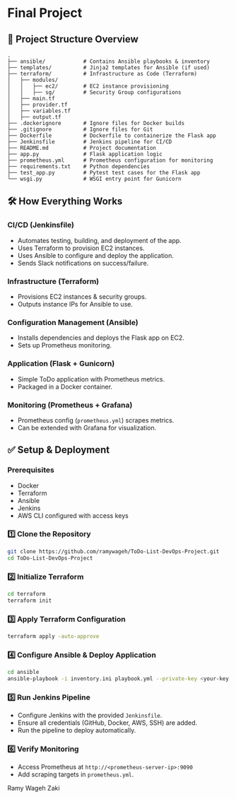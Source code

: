 # Final Project

## 📂 Project Structure Overview

```
.
├── ansible/            # Contains Ansible playbooks & inventory
├── templates/          # Jinja2 templates for Ansible (if used)
├── terraform/          # Infrastructure as Code (Terraform)
│   ├── modules/
│   │   ├── ec2/        # EC2 instance provisioning
│   │   ├── sg/         # Security Group configurations
│   ├── main.tf
│   ├── provider.tf
│   ├── variables.tf
│   ├── output.tf
├── .dockerignore       # Ignore files for Docker builds
├── .gitignore          # Ignore files for Git
├── Dockerfile          # Dockerfile to containerize the Flask app
├── Jenkinsfile         # Jenkins pipeline for CI/CD
├── README.md           # Project documentation
├── app.py              # Flask application logic
├── prometheus.yml      # Prometheus configuration for monitoring
├── requirements.txt    # Python dependencies
├── test_app.py         # Pytest test cases for the Flask app
└── wsgi.py             # WSGI entry point for Gunicorn
```

## 🛠 How Everything Works

### **CI/CD (Jenkinsfile)**

- Automates testing, building, and deployment of the app.
- Uses Terraform to provision EC2 instances.
- Uses Ansible to configure and deploy the application.
- Sends Slack notifications on success/failure.

### **Infrastructure (Terraform)**

- Provisions EC2 instances & security groups.
- Outputs instance IPs for Ansible to use.

### **Configuration Management (Ansible)**

- Installs dependencies and deploys the Flask app on EC2.
- Sets up Prometheus monitoring.

### **Application (Flask + Gunicorn)**

- Simple ToDo application with Prometheus metrics.
- Packaged in a Docker container.

### **Monitoring (Prometheus + Grafana)**

- Prometheus config (`prometheus.yml`) scrapes metrics.
- Can be extended with Grafana for visualization.

## ✅ Setup & Deployment

### **Prerequisites**

- Docker
- Terraform
- Ansible
- Jenkins
- AWS CLI configured with access keys

### **1️⃣ Clone the Repository**

```sh
git clone https://github.com/ramywageh/ToDo-List-DevOps-Project.git
cd ToDo-List-DevOps-Project
```

### **2️⃣ Initialize Terraform**

```sh
cd terraform
terraform init
```

### **3️⃣ Apply Terraform Configuration**

```sh
terraform apply -auto-approve
```

### **4️⃣ Configure Ansible & Deploy Application**

```sh
cd ansible
ansible-playbook -i inventory.ini playbook.yml --private-key <your-key.pem>
```

### **5️⃣ Run Jenkins Pipeline**

- Configure Jenkins with the provided `Jenkinsfile`.
- Ensure all credentials (GitHub, Docker, AWS, SSH) are added.
- Run the pipeline to deploy automatically.

### **6️⃣ Verify Monitoring**

- Access Prometheus at `http://<prometheus-server-ip>:9090`
- Add scraping targets in `prometheus.yml`.


Ramy Wageh Zaki